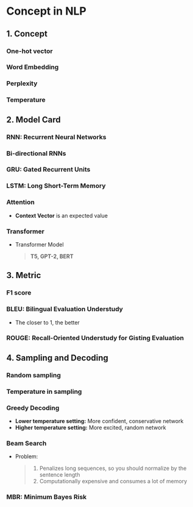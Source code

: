 # Concept in NLP


## 1. Concept

### One-hot vector

### Word Embedding

### Perplexity

### Temperature


## 2. Model Card

### RNN: Recurrent Neural Networks

### Bi-directional RNNs

### GRU: Gated Recurrent Units

### LSTM: Long Short-Term Memory

### Attention
* **Context Vector** is an expected value

### Transformer
* Transformer Model
  > **T5, GPT-2, BERT**


## 3. Metric

### F1 score

### BLEU: Bilingual Evaluation Understudy
* The closer to 1, the better

### ROUGE: Recall-Oriented Understudy for Gisting Evaluation


## 4. Sampling and Decoding

### Random sampling

### Temperature in sampling

### Greedy Decoding
* **Lower temperature setting:** More confident, conservative network
* **Higher temperature setting:** More excited, random network

### Beam Search
* Problem:
  >1. Penalizes long sequences, so you should normalize by the sentence length
  >2. Computationally expensive and consumes a lot of memory

### MBR: Minimum Bayes Risk
